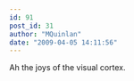 ```yaml
---
id: 91
post_id: 31
author: "MQuinlan"
date: "2009-04-05 14:11:56"
---
```

Ah the joys of the visual cortex.

